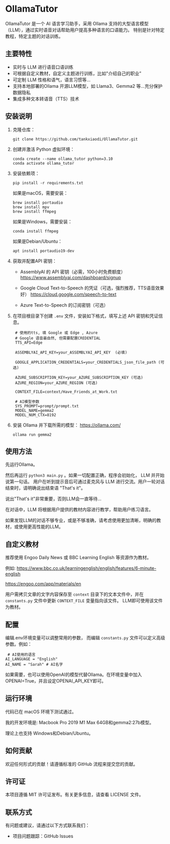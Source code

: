 # OllamaTutor

OllamaTutor 是一个 AI 语言学习助手，采用 Ollama 支持的大型语言模型（LLM），通过实时语音对话帮助用户提高多种语言的口语能力。
特别是针对特定教程，特定主题的对话训练。

## 主要特性

- 实时与 LLM 进行语音口语训练
- 可根据自定义教材，自定义主题进行训练，比如"介绍自己的职业”
- 可定制 LLM 性格和语气，语言习惯等...
- 支持本地部署的Ollama 开源LLM模型，如 Llama3、Gemma2 等...充分保护数据隐私
- 集成多种文本转语音（TTS）技术

## 安装说明

1. 克隆仓库：
   ```
   git clone https://github.com/tankxiaodi/OllamaTutor.git
   ```

2. 创建并激活 Python 虚拟环境：
   ```
   conda create --name ollama_tutor python=3.10
   conda activate ollama_tutor
   ```

3. 安装依赖项：
   ```
   pip install -r requirements.txt
   ```
   
   如果是macOS，需要安装：
   ```
   brew install portaudio
   brew install mpv
   brew install ffmpeg
   ```
   
   如果是Windows，需要安装：
   ```
   conda install ffmpeg
   ```

   如果是Debian/Ubuntu：
   ```
   apt install portaudio19-dev
   ```

4. 获取并配置API 密钥：
   - AssemblyAI 的 API 密钥（必需，100小时免费额度）
   https://www.assemblyai.com/dashboard/signup

   - Google Cloud Text-to-Speech 的凭证（可选，强烈推荐，TTS语音效果好）
   https://cloud.google.com/speech-to-text
   
   - Azure Text-to-Speech 的订阅密钥（可选）


5. 在项目根目录下创建 `.env` 文件，安装如下格式，填写上述 API 密钥和凭证信息。

   ```
    # 使用的tts, 填 Google 或 Edge , Azure
    # Google 语音最自然, 但需要配置CREDENTIAL
    TTS_API=Edge

    ASSEMBLYAI_API_KEY=your_ASSEMBLYAI_API_KEY  (必填)

    GOOGLE_APPLICATION_CREDENTIALS=your_CREDENTIALS_json_file_path (可选)

    AZURE_SUBSCRIPTION_KEY=your_AZURE_SUBSCRIPTION_KEY (可选)
    AZURE_REGION=your_AZURE_REGION (可选)

    CONTEXT_FILE=context/Have_Friends_at_Work.txt

    # AI模型参数
    SYS_PROMPT=prompt/prompt.txt
    MODEL_NAME=gemma2
    MODEL_NUM_CTX=8192
    ```

6. 安装 Ollama 并下载所需的模型：
    https://ollama.com/
   ```
   ollama run gemma2
   ```

## 使用方法

先运行Ollama。

然后再运行 `python3 main.py` 。如果一切配置正确，程序会初始化， LLM 并开始说第一句话。
用户在听到提示音后可通过麦克风与 LLM 进行交流。用户一轮对话结束时，请明确说出结束语 "That's it"。

说出"That's it"非常重要，否则LLM会一直等待...

在对话中，LLM 将根据用户提供的教材内容进行教学，帮助用户练习语言。

如果发现LLM的对话不够专业，或是不够准确，请考虑使用更加清晰，明确的教材，或使用更高性能的LLM。

## 自定义教材

推荐使用 Engoo Daily News 或 BBC Learning English 等资源作为教材。

例如:
https://www.bbc.co.uk/learningenglish/english/features/6-minute-english

https://engoo.com/app/materials/en

用户需拷贝文章的文字内容保存至 `context` 目录下的文本文件中，并在 `constants.py` 文件中更新 `CONTEXT_FILE` 变量指向该文件。
LLM即可使用该文件为教材。

## 配置

编辑.env环境变量可以调整常用的参数， 而编辑 `constants.py` 文件可以定义高级参数。例如：
```
 # AI使用的语言
AI_LANGUAGE = "English"
AI_NAME = "Sarah" # AI名字

```

如果需要，也可以使用OpenAI的模型代替Ollama。在环境变量中加入OPENAI=True，并且设定OPENAI_API_KEY即可。

## 运行环境

代码已在 macOS 环境下测试通过。

我的开发环境是: Macbook Pro 2019 M1 Max 64GB和gemma2:27b模型。

理论上也支持 Windows和Debian/Ubuntu。

## 如何贡献

欢迎任何形式的贡献！请遵循标准的 GitHub 流程来提交您的贡献。

## 许可证

本项目遵循 MIT 许可证发布。有关更多信息，请查看 LICENSE 文件。

## 联系方式

有问题或建议，请通过以下方式联系我们：
- 项目问题跟踪：GitHub Issues